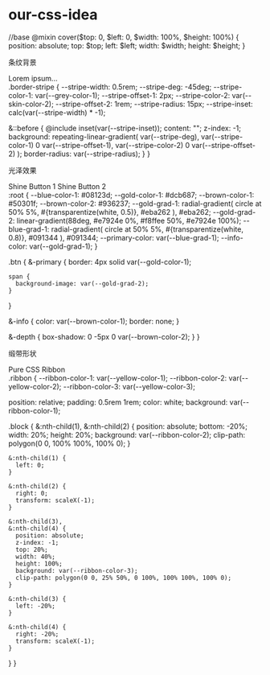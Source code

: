 # our-css-idea

//base
@mixin cover($top: 0, $left: 0, $width: 100%, $height: 100%) {
  position: absolute;
  top: $top;
  left: $left;
  width: $width;
  height: $height;
}

条纹背景
<div class="card w-80">
  <div class="border-stripe rounded-xl">
    Lorem ipsum...
  </div>
</div>
.border-stripe {
  --stripe-width: 0.5rem;
  --stripe-deg: -45deg;
  --stripe-color-1: var(--grey-color-1);
  --stripe-offset-1: 2px;
  --stripe-color-2: var(--skin-color-2);
  --stripe-offset-2: 1rem;
  --stripe-radius: 15px;
  --stripe-inset: calc(var(--stripe-width) * -1);

  &::before {
    @include inset(var(--stripe-inset));
    content: "";
    z-index: -1;
    background: repeating-linear-gradient(
      var(--stripe-deg),
      var(--stripe-color-1) 0 var(--stripe-offset-1),
      var(--stripe-color-2) 0 var(--stripe-offset-2)
    );
    border-radius: var(--stripe-radius);
  }
}

光泽效果
<div class="flex flex-col space-y-4">
  <span class="btn btn-primary btn-round inline-flex">
    <span class="font-bold text-grad">Shine Button 1</span>
  </span>
  <span class="btn btn-info btn-round btn-depth inline-flex">
    <span class="font-bold">Shine Button 2</span>
  </span>
</div>
:root {
  --blue-color-1: #08123d;
  --gold-color-1: #dcb687;
  --brown-color-1: #50301f;
  --brown-color-2: #936237;
  --gold-grad-1: radial-gradient(
      circle at 50% 5%,
      #{transparentize(white, 0.5)},
      #eba262
    ),
    #eba262;
  --gold-grad-2: linear-gradient(88deg, #e7924e 0%, #f8ffee 50%, #e7924e 100%);
  --blue-grad-1: radial-gradient(
      circle at 50% 5%,
      #{transparentize(white, 0.8)},
      #091344
    ),
    #091344;
  --primary-color: var(--blue-grad-1);
  --info-color: var(--gold-grad-1);
}

.btn {
  &-primary {
    border: 4px solid var(--gold-color-1);

    span {
      background-image: var(--gold-grad-2);
    }
  }

  &-info {
    color: var(--brown-color-1);
    border: none;
  }

  &-depth {
    box-shadow: 0 -5px 0 var(--brown-color-2);
  }
}

缎带形状
<div class="ribbon">
  Pure CSS Ribbon
  <div class="block"></div>
  <div class="block"></div>
  <div class="block"></div>
  <div class="block"></div>
</div>
.ribbon {
  --ribbon-color-1: var(--yellow-color-1);
  --ribbon-color-2: var(--yellow-color-2);
  --ribbon-color-3: var(--yellow-color-3);

  position: relative;
  padding: 0.5rem 1rem;
  color: white;
  background: var(--ribbon-color-1);

  .block {
    &:nth-child(1),
    &:nth-child(2) {
      position: absolute;
      bottom: -20%;
      width: 20%;
      height: 20%;
      background: var(--ribbon-color-2);
      clip-path: polygon(0 0, 100% 100%, 100% 0);
    }

    &:nth-child(1) {
      left: 0;
    }

    &:nth-child(2) {
      right: 0;
      transform: scaleX(-1);
    }

    &:nth-child(3),
    &:nth-child(4) {
      position: absolute;
      z-index: -1;
      top: 20%;
      width: 40%;
      height: 100%;
      background: var(--ribbon-color-3);
      clip-path: polygon(0 0, 25% 50%, 0 100%, 100% 100%, 100% 0);
    }

    &:nth-child(3) {
      left: -20%;
    }

    &:nth-child(4) {
      right: -20%;
      transform: scaleX(-1);
    }
  }
}
